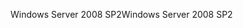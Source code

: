 <span data-ttu-id="d0279-101">Windows Server 2008 SP2</span><span class="sxs-lookup"><span data-stu-id="d0279-101">Windows Server 2008 SP2</span></span>
